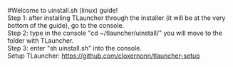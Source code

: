 #Welcome to uinstall.sh (linux) guide!                                                                                                                     
Step 1: after installing TLauncher through the installer (it will be at the very bottom of the guide), go to the console.                                   
Step 2: type in the console "cd ~/tlauncher/uinstall/" you will move to the folder with TLauncher.                                                         
Step 3: enter "sh uinstall.sh" into the console.                                                                                                           
Setup TLauncher: https://github.com/cloxernonn/tlauncher-setup                                                                                             
